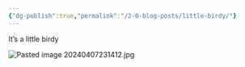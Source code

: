 ```yaml
---
{"dg-publish":true,"permalink":"/2-0-blog-posts/little-birdy/"}
---
```




It’s a little birdy 

![Pasted image 20240407231412.jpg](/img/user/98%20-%20Media/Pasted%20image%2020240407231412.jpg)